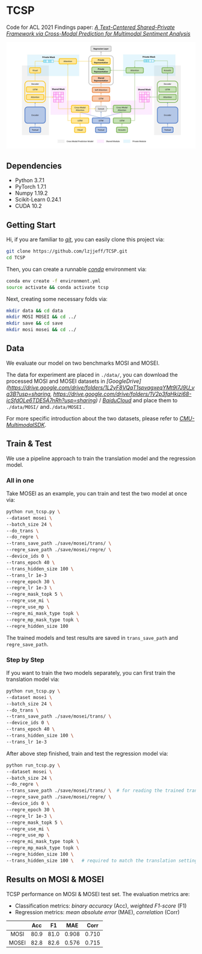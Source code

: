 # TCSP

Code for ACL 2021 Findings paper: *[A Text-Centered Shared-Private Framework via Cross-Modal Prediction for Multimodal Sentiment Analysis]()*

![model](./img/TCSP.jpg)



## Dependencies

* Python 3.7.1
* PyTorch 1.7.1
* Numpy 1.19.2
* Scikit-Learn 0.24.1
* CUDA 10.2



## Getting Start

Hi, if you are familiar to *[git](https://git-scm.com/)*,  you can easily clone this project via:

```bash
git clone https://github.com/lzjjeff/TCSP.git
cd TCSP
```

Then, you can create a runnable *[conda](https://www.anaconda.com/)* environment via:

```bash
conda env create -f environment.yml
source activate && conda activate tcsp
```

Next, creating some necessary folds via:
```bash
mkdir data && cd data
mkdir MOSI MOSEI && cd ../
mkdir save && cd save
mkdir mosi mosei && cd ../
```



## Data

We evaluate our model on two benchmarks MOSI and MOSEI.

The data for experiment are placed in `./data/`, you can download the processed MOSI and MOSEI datasets in *[GoogleDrive](https://drive.google.com/drive/folders/1L2yF8VQqT1spvagxeqYMt9l7J9U_va3B?usp=sharing, https://drive.google.com/drive/folders/1V2p3faHkizi68-icSfdOLe6TDE5A7nRh?usp=sharing)* / *[BaiduCloud]()* and place them to `./data/MOSI/` and`./data/MOSEI` .

For more specific introduction about the two datasets, please refer to *[CMU-MultimodalSDK](https://github.com/A2Zadeh/CMU-MultimodalSDK)*.



## Train & Test

We use a pipeline approach to train the translation model and the regression model.

### All in one

Take MOSEI as an example, you can train and test the two model at once via:

```bash
python run_tcsp.py \
--dataset mosei \
--batch_size 24 \
--do_trans \
--do_regre \
--trans_save_path ./save/mosei/trans/ \
--regre_save_path ./save/mosei/regre/ \
--device_ids 0 \
--trans_epoch 40 \
--trans_hidden_size 100 \
--trans_lr 1e-3
--regre_epoch 30 \
--regre_lr 1e-3 \
--regre_mask_topk 5 \
--regre_use_mi \
--regre_use_mp \
--regre_mi_mask_type topk \
--regre_mp_mask_type topk \
--regre_hidden_size 100
```

The trained models and test results are saved in `trans_save_path` and `regre_save_path`.

### Step by Step

If you want to train the two models separately, you can first train the translation model via:

```bash
python run_tcsp.py \
--dataset mosei \
--batch_size 24 \
--do_trans \
--trans_save_path ./save/mosei/trans/ \
--device_ids 0 \
--trans_epoch 40 \
--trans_hidden_size 100 \
--trans_lr 1e-3
```

After above step finished, train and test the regression model via:

```bash
python run_tcsp.py \
--dataset mosei \
--batch_size 24 \
--do_regre \
--trans_save_path ./save/mosei/trans/ \	 # for reading the trained translation model
--regre_save_path ./save/mosei/regre/ \
--device_ids 0 \
--regre_epoch 30 \
--regre_lr 1e-3 \
--regre_mask_topk 5 \
--regre_use_mi \
--regre_use_mp \
--regre_mi_mask_type topk \
--regre_mp_mask_type topk \
--regre_hidden_size 100 \
--trans_hidden_size 100 \	# required to match the translation setting
```



## Results on MOSI & MOSEI

TCSP performance on MOSI & MOSEI test set. The evaluation metrics are:

* Classification metrics: *binary accuracy* (Acc), *weighted F1-score* (F1)
* Regression metrics: *mean absolute error* (MAE), *correlation* (Corr)

|       | Acc  |  F1  |  MAE  | Corr  |
| :---: | :--: | :--: | :---: | :---: |
| MOSI  | 80.9 | 81.0 | 0.908 | 0.710 |
| MOSEI | 82.8 | 82.6 | 0.576 | 0.715 |
